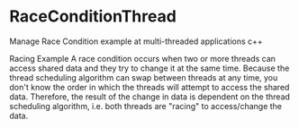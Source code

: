 # RaceConditionThread
Manage Race Condition example at multi-threaded applications c++

Racing Example
A race condition occurs when two or more threads can access shared data and they try to change it at the same time.
Because the thread scheduling algorithm can swap between threads at any time,
you don't know the order in which the threads will attempt to access the shared data.
Therefore, the result of the change in data is dependent on the thread scheduling algorithm,
i.e. both threads are "racing" to access/change the data.
